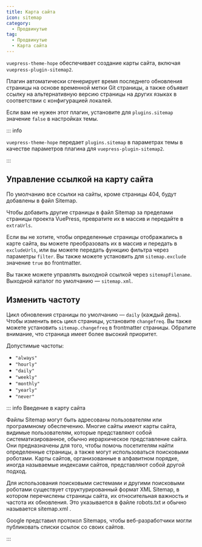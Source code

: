 ```yaml
---
title: Карта сайта
icon: sitemap
category:
  - Продвинутые
tag:
  - Продвинутые
  - Карта сайта
---
```


`vuepress-theme-hope` обеспечивает создание карты сайта, включая <ProjectLink name="sitemap2">`vuepress-plugin-sitemap2`</ProjectLink>.

Плагин автоматически сгенерирует время последнего обновления страницы на основе временной метки Git страницы, а также объявит ссылку на альтернативную версию страницы на других языках в соответствии с конфигурацией локалей.

Если вам не нужен этот плагин, установите для `plugins.sitemap` значение `false` в настройках темы.

::: info

`vuepress-theme-hope` передает `plugins.sitemap` в параметрах темы в качестве параметров плагина для `vuepress-plugin-sitemap2`.

:::

## Управление ссылкой на карту сайта

По умолчанию все ссылки на сайты, кроме страницы 404, будут добавлены в файл Sitemap.

Чтобы добавить другие страницы в файл Sitemap за пределами страницы проекта VuePress, превратите их в массив и передайте в `extraUrls`.

Если вы не хотите, чтобы определенные страницы отображались в карте сайта, вы можете преобразовать их в массив и передать в `excludeUrls`, или вы можете передать функцию фильтра через параметры `filter`. Вы также можете установить для `sitemap.exclude` значение `true` во frontmatter.

Вы также можете управлять выходной ссылкой через `sitemapFilename`. Выходной каталог по умолчанию — `sitemap.xml`.

## Изменить частоту

Цикл обновления страницы по умолчанию — `daily` (каждый день). Чтобы изменить весь цикл страницы, установите `changefreq`. Вы также можете установить `sitemap.changefreq` в frontmatter страницы. Обратите внимание, что страница имеет более высокий приоритет.

Допустимые частоты:

- `"always"`
- `"hourly"`
- `"daily"`
- `"weekly"`
- `"monthly"`
- `"yearly"`
- `"never"`

::: info Введение в карту сайта

Файлы Sitemap могут быть адресованы пользователям или программному обеспечению. Многие сайты имеют карты сайта, видимые пользователям, которые представляют собой систематизированное, обычно иерархическое представление сайта. Они предназначены для того, чтобы помочь посетителям найти определенные страницы, а также могут использоваться поисковыми роботами. Карты сайтов, организованные в алфавитном порядке, иногда называемые индексами сайтов, представляют собой другой подход.

Для использования поисковыми системами и другими поисковыми роботами существует структурированный формат XML Sitemap, в котором перечислены страницы сайта, их относительная важность и частота их обновления. Это указывается в файле robots.txt и обычно называется sitemap.xml .

Google представил протокол Sitemaps, чтобы веб-разработчики могли публиковать списки ссылок со своих сайтов.

:::
